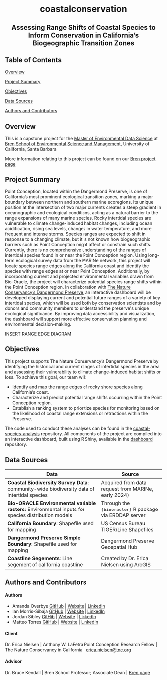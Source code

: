 <h1 align="center">

coastalconservation 

</h1>

<h2 align="center">

Assessing Range Shifts of Coastal Species to Inform Conservation in California’s Biogeographic Transition Zones


## Table of Contents 
[Overview](#overview)

[Project Summary](#project-summary)

[Objectives](#objectives)

[Data Sources](#data-sources)

[Authors and Contributors](#authors-and-contributors) 



## Overview

This is a capstone project for the [Master of Environmental Data Science](https://bren.ucsb.edu/masters-programs/master-environmental-data-science) at [Bren School of Environmental Science and Management](https://bren.ucsb.edu/), University of California, Santa Barbara

More information relating to this project can be found on our [Bren project page](https://bren.ucsb.edu/projects/assessing-range-shifts-coastal-species-inform-conservation-californias-biogeographic)

## Project Summary

Point Conception, located within the Dangermond Preserve, is one of California’s most prominent ecological transition zones, marking a major boundary between northern and southern marine ecoregions. Its unique position at the intersection of two major currents creates a steep gradient in oceanographic and ecological conditions, acting as a natural barrier to the range expansions of many marine species. Rocky intertidal species are vulnerable to climate change-induced habitat changes, including ocean acidification, rising sea levels, changes in water temperature, and more frequent and intense storms. Species ranges are expected to shift in response to a changing climate, but it is not known how biogeographic barriers such as Point Conception might affect or constrain such shifts. Currently, there is no comprehensive understanding of the ranges of intertidal species found in or near the Point Conception region. Using long-term ecological survey data from the MARINe network, this project will locate species range edges along the California coast and identify the species with range edges at or near Point Conception. Additionally, by incorporating current and projected environmental variables drawn from Bio-Oracle, the project will characterize potential species range shifts within the Point Conception region. In collaboration with [The Nature Conservancy’s Dangermond Preserve](https://www.nature.org/en-us/about-us/where-we-work/united-states/california/stories-in-california/dangermond-preserve/?gclsrc=aw.ds&gad_source=1&gclid=CjwKCAiA2cu9BhBhEiwAft6IxId_BYjIHuN0FsWf_QelTl1TllgDfMKbc1aBCOvTv84xS9uQ-zx7PxoCboQQAvD_BwE), an interactive dashboard will be developed displaying current and potential future ranges of a variety of key intertidal species, which will be used both by conservation scientists and by donors and community members to understand the preserve's unique ecological significance. By improving data accessibility and visualization, the dashboard will support more effective conservation planning and environmental decision-making.


INSERT RANGE EDGE DIAGRAM 

## Objectives 

This project supports The Nature Conservancy’s Dangermond Preserve by identifying the historical and current ranges of intertidal species in the area and assessing their vulnerability to climate change-induced habitat shifts or loss. To achieve this goal, our team will:

- Identify and map the range edges of rocky shore species along California’s coast.
- Characterize and predict potential range shifts occurring within the Point Conception region.
- Establish a ranking system to prioritize species for monitoring based on the likelihood of coastal range extensions or retractions within the Preserve.

The code used to conduct these analyses can be found in the [coastal-species-analysis](https://github.com/coastalconservation/coastal_species_analysis) repository. All components of the project are compiled into an interactive dashboard, built using R Shiny, available in the [dashboard](https://github.com/coastalconservation/dashboard) repository.


## Data Sources 

| Data                                                                                         | Source 
| -------------------------------------------------------------------------------------------- | ------------------------------------- |
| **Coastal Biodiversity Survey Data**: community-wide biodiversity data of intertidal species |  Acquired from data request from MARINe, early 2024) |
| **Bio-ORACLE Environmental variable rasters**: Environmental inputs for species distribution models  |  Through the `{biooracler}` R package via ERDDAP server |
| **California Boundary**: Shapefile used for mapping | US Census Bureau TIGER/Line Shapefiles | 
| **Dangermond Preserve Simple Boundary**: Shapefile used for mapping | Dangermond Preserve Geospatial Hub | 
| **Coastline Segements**: Line segement of california coastline  | Created by Dr. Erica Nielsen using ArcGIS | 


## Authors and Contributors 

#### Authors 

- Amanda Overbye  [GitHub](https://github.com/Aoverbye) | [Website](https://aoverbye.github.io/) | [LinkedIn](https://www.linkedin.com/in/amanda-overbye-3a6364161/) 
- Ian Morris-Sibaja  [GitHub](https://github.com/imsibaja) | [Website](https://imsibaja.github.io/) | [LinkedIn](https://www.linkedin.com/in/imsibaja/) 
- Jordan Sibley  [GitHib](https://github.com/jordancsibley) | [Website](https://jordancsibley.github.io/) | [LinkedIn](https://www.linkedin.com/in/jordancsibley/)  
- Matteo Torres  [GitHub](https://github.com/matteo-torres) | [Website](https://matteo-torres.github.io/) | [LinkedIn](https://www.linkedin.com/in/matteo-torres-876a62234/)

#### Client 

Dr. Erica Nielsen  | Anthony W. LaFetra Point Conception Research Fellow | The Nature Conservancy in California | erica.nielsen@tnc.org

#### Advisor 

Dr. Bruce Kendall | Bren School Professor; Associate Dean | [Bren page](https://bren.ucsb.edu/people/bruce-kendall)
